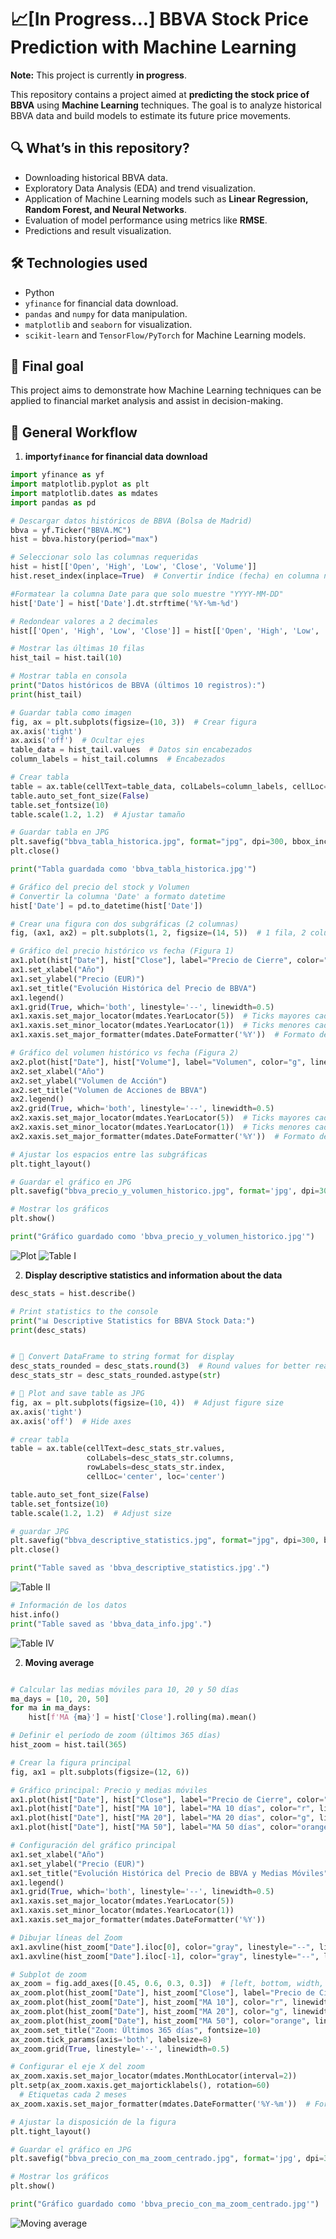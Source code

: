 # 📈[In Progress...] BBVA Stock Price Prediction with Machine Learning
**Note:** This project is currently **in progress**.

This repository contains a project aimed at **predicting the stock price of BBVA** using **Machine Learning** techniques. The goal is to analyze historical BBVA data and build models to estimate its future price movements.

## 🔍 **What’s in this repository?**  
- Downloading historical BBVA data.
- Exploratory Data Analysis (EDA) and trend visualization.  
- Application of Machine Learning models such as **Linear Regression, Random Forest, and Neural Networks**. 
- Evaluation of model performance using metrics like **RMSE**.  
- Predictions and result visualization.  

## 🛠 **Technologies used**  
- Python 
- `yfinance` for financial data download.  
- `pandas` and `numpy` for data manipulation.  
- `matplotlib` and `seaborn` for visualization.  
- `scikit-learn` and `TensorFlow/PyTorch` for Machine Learning models.  

## 🚀 **Final goal**  
This project aims to demonstrate how Machine Learning techniques can be applied to financial market analysis and assist in decision-making.

## 📌 General Workflow  

1. **import`yfinance` for financial data download**

```Python
import yfinance as yf
import matplotlib.pyplot as plt
import matplotlib.dates as mdates
import pandas as pd

# Descargar datos históricos de BBVA (Bolsa de Madrid)
bbva = yf.Ticker("BBVA.MC")
hist = bbva.history(period="max")

# Seleccionar solo las columnas requeridas
hist = hist[['Open', 'High', 'Low', 'Close', 'Volume']]
hist.reset_index(inplace=True)  # Convertir índice (fecha) en columna normal

#Formatear la columna Date para que solo muestre "YYYY-MM-DD"
hist['Date'] = hist['Date'].dt.strftime('%Y-%m-%d')

# Redondear valores a 2 decimales
hist[['Open', 'High', 'Low', 'Close']] = hist[['Open', 'High', 'Low', 'Close']].round(2)

# Mostrar las últimas 10 filas
hist_tail = hist.tail(10)

# Mostrar tabla en consola
print("Datos históricos de BBVA (últimos 10 registros):")
print(hist_tail)

# Guardar tabla como imagen
fig, ax = plt.subplots(figsize=(10, 3))  # Crear figura
ax.axis('tight')
ax.axis('off')  # Ocultar ejes
table_data = hist_tail.values  # Datos sin encabezados
column_labels = hist_tail.columns  # Encabezados

# Crear tabla 
table = ax.table(cellText=table_data, colLabels=column_labels, cellLoc='center', loc='center')
table.auto_set_font_size(False)
table.set_fontsize(10)
table.scale(1.2, 1.2)  # Ajustar tamaño

# Guardar tabla en JPG
plt.savefig("bbva_tabla_historica.jpg", format="jpg", dpi=300, bbox_inches="tight")
plt.close()

print("Tabla guardada como 'bbva_tabla_historica.jpg'")

# Gráfico del precio del stock y Volumen
# Convertir la columna 'Date' a formato datetime
hist['Date'] = pd.to_datetime(hist['Date'])

# Crear una figura con dos subgráficas (2 columnas)
fig, (ax1, ax2) = plt.subplots(1, 2, figsize=(14, 5))  # 1 fila, 2 columnas

# Gráfico del precio histórico vs fecha (Figura 1)
ax1.plot(hist["Date"], hist["Close"], label="Precio de Cierre", color="b", linewidth=0.8)
ax1.set_xlabel("Año")
ax1.set_ylabel("Precio (EUR)")
ax1.set_title("Evolución Histórica del Precio de BBVA")
ax1.legend()
ax1.grid(True, which='both', linestyle='--', linewidth=0.5)
ax1.xaxis.set_major_locator(mdates.YearLocator(5))  # Ticks mayores cada 5 años
ax1.xaxis.set_minor_locator(mdates.YearLocator(1))  # Ticks menores cada 1 año
ax1.xaxis.set_major_formatter(mdates.DateFormatter('%Y'))  # Formato de año

# Gráfico del volumen histórico vs fecha (Figura 2)
ax2.plot(hist["Date"], hist["Volume"], label="Volumen", color="g", linewidth=0.8)
ax2.set_xlabel("Año")
ax2.set_ylabel("Volumen de Acción")
ax2.set_title("Volumen de Acciones de BBVA")
ax2.legend()
ax2.grid(True, which='both', linestyle='--', linewidth=0.5)
ax2.xaxis.set_major_locator(mdates.YearLocator(5))  # Ticks mayores cada 5 años
ax2.xaxis.set_minor_locator(mdates.YearLocator(1))  # Ticks menores cada 1 año
ax2.xaxis.set_major_formatter(mdates.DateFormatter('%Y'))  # Formato de año

# Ajustar los espacios entre las subgráficas
plt.tight_layout()

# Guardar el gráfico en JPG
plt.savefig("bbva_precio_y_volumen_historico.jpg", format='jpg', dpi=300)

# Mostrar los gráficos
plt.show()

print("Gráfico guardado como 'bbva_precio_y_volumen_historico.jpg'")

```
![Plot](plots/bbva_precio_y_volumen_historico.jpg)
![Table I](plots/bbva_tabla_historica.jpg)

2. **Display descriptive statistics and information about the data**

```Python
desc_stats = hist.describe()

# Print statistics to the console
print("📊 Descriptive Statistics for BBVA Stock Data:")
print(desc_stats)


# 🔹 Convert DataFrame to string format for display
desc_stats_rounded = desc_stats.round(3)  # Round values for better readability
desc_stats_str = desc_stats_rounded.astype(str)

# 🔹 Plot and save table as JPG
fig, ax = plt.subplots(figsize=(10, 4))  # Adjust figure size
ax.axis('tight')
ax.axis('off')  # Hide axes

# crear tabla
table = ax.table(cellText=desc_stats_str.values, 
                 colLabels=desc_stats_str.columns, 
                 rowLabels=desc_stats_str.index, 
                 cellLoc='center', loc='center')

table.auto_set_font_size(False)
table.set_fontsize(10)
table.scale(1.2, 1.2)  # Adjust size

# guardar JPG
plt.savefig("bbva_descriptive_statistics.jpg", format="jpg", dpi=300, bbox_inches="tight")
plt.close()

print("Table saved as 'bbva_descriptive_statistics.jpg'.")
```

![Table II](plots/bbva_descriptive_statistics.jpg)

```Python
# Información de los datos
hist.info()
print("Table saved as 'bbva_data_info.jpg'.")
```
![Table IV](plots/BBVA_info_data.jpg)




2. **Moving average**

```Python

# Calcular las medias móviles para 10, 20 y 50 días
ma_days = [10, 20, 50]
for ma in ma_days:
    hist[f'MA {ma}'] = hist['Close'].rolling(ma).mean()

# Definir el período de zoom (últimos 365 días)
hist_zoom = hist.tail(365)

# Crear la figura principal
fig, ax1 = plt.subplots(figsize=(12, 6))

# Gráfico principal: Precio y medias móviles
ax1.plot(hist["Date"], hist["Close"], label="Precio de Cierre", color="b", linewidth=1)
ax1.plot(hist["Date"], hist["MA 10"], label="MA 10 días", color="r", linewidth=0.8)
ax1.plot(hist["Date"], hist["MA 20"], label="MA 20 días", color="g", linewidth=0.8)
ax1.plot(hist["Date"], hist["MA 50"], label="MA 50 días", color="orange", linewidth=0.8)

# Configuración del gráfico principal
ax1.set_xlabel("Año")
ax1.set_ylabel("Precio (EUR)")
ax1.set_title("Evolución Histórica del Precio de BBVA y Medias Móviles")
ax1.legend()
ax1.grid(True, which='both', linestyle='--', linewidth=0.5)
ax1.xaxis.set_major_locator(mdates.YearLocator(5))
ax1.xaxis.set_minor_locator(mdates.YearLocator(1))
ax1.xaxis.set_major_formatter(mdates.DateFormatter('%Y'))

# Dibujar líneas del Zoom
ax1.axvline(hist_zoom["Date"].iloc[0], color="gray", linestyle="--", linewidth=1.2)
ax1.axvline(hist_zoom["Date"].iloc[-1], color="gray", linestyle="--", linewidth=1.2)

# Subplot de zoom 
ax_zoom = fig.add_axes([0.45, 0.6, 0.3, 0.3])  # [left, bottom, width, height]
ax_zoom.plot(hist_zoom["Date"], hist_zoom["Close"], label="Precio de Cierre", color="b", linewidth=1.2)
ax_zoom.plot(hist_zoom["Date"], hist_zoom["MA 10"], color="r", linewidth=0.8)
ax_zoom.plot(hist_zoom["Date"], hist_zoom["MA 20"], color="g", linewidth=0.8)
ax_zoom.plot(hist_zoom["Date"], hist_zoom["MA 50"], color="orange", linewidth=0.8)
ax_zoom.set_title("Zoom: Últimos 365 días", fontsize=10)
ax_zoom.tick_params(axis='both', labelsize=8)
ax_zoom.grid(True, linestyle='--', linewidth=0.5)

# Configurar el eje X del zoom 
ax_zoom.xaxis.set_major_locator(mdates.MonthLocator(interval=2))
plt.setp(ax_zoom.xaxis.get_majorticklabels(), rotation=60)
  # Etiquetas cada 2 meses
ax_zoom.xaxis.set_major_formatter(mdates.DateFormatter('%Y-%m'))  # Formato Año-Mes

# Ajustar la disposición de la figura
plt.tight_layout()

# Guardar el gráfico en JPG
plt.savefig("bbva_precio_con_ma_zoom_centrado.jpg", format='jpg', dpi=300, bbox_inches="tight")

# Mostrar los gráficos
plt.show()

print("Gráfico guardado como 'bbva_precio_con_ma_zoom_centrado.jpg'")

```
![Moving average](plots/bbva_precio_con_ma_zoom_centrado.jpg)
